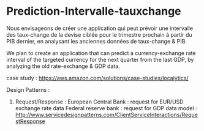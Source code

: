 # Prediction-Intervalle-tauxchange


Nous envisageons de créer une application qui peut prévoir une intervalle des taux-change de la devise ciblée pour le trimestre prochain à partir du PIB dernier, en analysant les anciennes données de taux-change & PIB.


We plan to create an application that can predict a currency-exchange rate interval of the targeted currency for the next quarter from the last GDP, by analyzing the old rate-exchange & GDP data.



case study :
https://aws.amazon.com/solutions/case-studies/localytics/




Design Patterns :

1. Request/Response :
European Central Bank : request for EUR/USD exchange rate data
Federal reserve bank : request for GDP data
model : http://www.servicedesignpatterns.com/ClientServiceInteractions/RequestResponse
